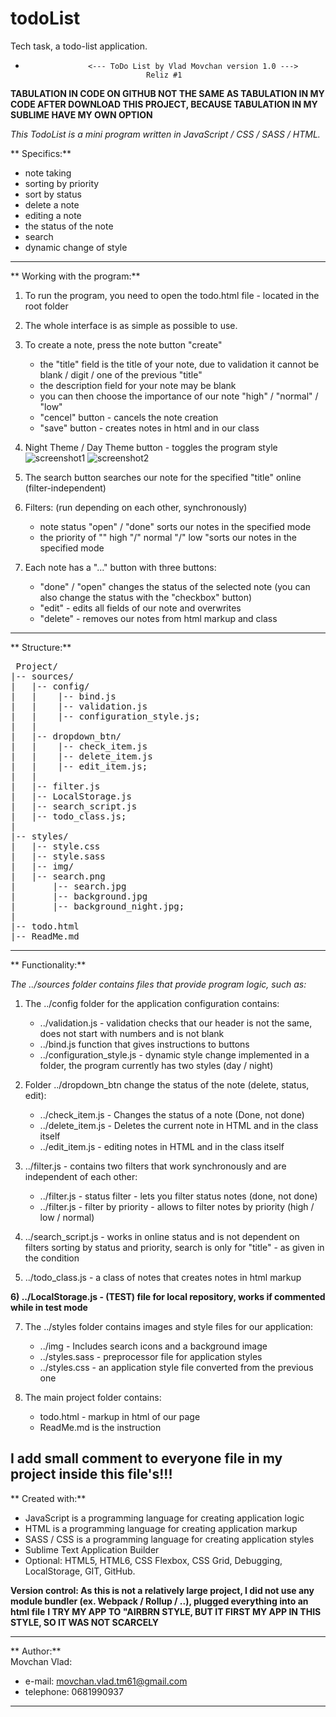 # todoList
Tech task, a todo-list application.

*					<--- ToDo List by Vlad Movchan version 1.0 --->
							     Reliz #1

**TABULATION IN CODE ON GITHUB NOT THE SAME AS TABULATION IN MY CODE AFTER DOWNLOAD THIS PROJECT, BECAUSE TABULATION IN MY SUBLIME HAVE MY OWN OPTION**

*This TodoList is a mini program written in JavaScript / CSS / SASS / HTML.*

**        Specifics:**  
- note taking
- sorting by priority
- sort by status
- delete a note
- editing a note
- the status of the note
- search
- dynamic change of style

----------------------------------------------

**					Working with the program:**  

1) To run the program, you need to open the todo.html file - located in the root folder

2) The whole interface is as simple as possible to use.

3) To create a note, press the note button "create"
	- the "title" field is the title of your note, due to validation it cannot be blank / digit / one of the previous "title"
	- the description field for your note may be blank
	- you can then choose the importance of our note "high" / "normal" / "low"
	- "cencel" button - cancels the note creation
	- "save" button - creates notes in html and in our class

4) Night Theme / Day Theme button - toggles the program style
	![screenshot1](https://github.com/sln4488/todoList/raw/master/screenshot1.png)
	![screenshot2](https://github.com/sln4488/todoList/raw/master/screenshot2.png)

5) The search button searches our note for the specified "title" online (filter-independent)

6) Filters: (run depending on each other, synchronously)
	- note status "open" / "done" sorts our notes in the specified mode
	- the priority of "" high "/" normal "/" low "sorts our notes in the specified mode

7) Each note has a "..." button with three buttons:
	- "done" / "open" changes the status of the selected note (you can also change the status with the "checkbox" button)
	- "edit" - edits all fields of our note and overwrites
	- "delete" - removes our notes from html markup and class

----------------------------------------------

**  Structure:**  

<pre> Project/
|-- sources/
|   |-- config/
|   |    |-- bind.js
|   |    |-- validation.js
|   |    |-- configuration_style.js;
|   |
|   |-- dropdown_btn/
|   |    |-- check_item.js
|   |    |-- delete_item.js
|   |    |-- edit_item.js;
|   |
|   |-- filter.js
|   |-- LocalStorage.js
|   |-- search_script.js
|   |-- todo_class.js;
|
|-- styles/
|   |-- style.css
|   |-- style.sass
|   |-- img/
|	|-- search.png
|       |-- search.jpg
|       |-- background.jpg
|       |-- background_night.jpg;
|
|-- todo.html
|-- ReadMe.md </pre>

----------------------------------------------

**					Functionality:**  

*The ../sources folder contains files that provide program logic, such as:*

1) The ../config folder for the application configuration contains:
	- ../validation.js - validation checks that our header is not the same, does not start with numbers and is not blank
	- ../bind.js function that gives instructions to buttons
	- ../configuration_style.js - dynamic style change implemented in a folder, the program currently has two styles (day / night)

2) Folder ../dropdown_btn change the status of the note (delete, status, edit):
	- ../check_item.js - Changes the status of a note (Done, not done)
	- ../delete_item.js - Deletes the current note in HTML and in the class itself
	- ../edit_item.js - editing notes in HTML and in the class itself

3) ../filter.js - contains two filters that work synchronously and are independent of each other:
	- ../filter.js - status filter - lets you filter status notes (done, not done)
	- ../filter.js - filter by priority - allows to filter notes by priority (high / low / normal)

4) ../search_script.js - works in online status and is not dependent on filters sorting by status and priority, search is only for "title" - as given in the condition

5) ../todo_class.js - a class of notes that creates notes in html markup

**6) ../LocalStorage.js - (TEST) file for local repository, works if commented while in test mode**

7) The ../styles folder contains images and style files for our application:
	- ../img - Includes search icons and a background image
	- ../styles.sass - preprocessor file for application styles
	- ../styles.css - an application style file converted from the previous one

8) The main project folder contains:
	- todo.html - markup in html of our page
	- ReadMe.md is the instruction
	
**I add small comment to everyone file in my project inside this file's!!!**
----------------------------------------------

**					Created with:**  
- JavaScript is a programming language for creating application logic
- HTML is a programming language for creating application markup
- SASS / CSS is a programming language for creating application styles
- Sublime Text Application Builder 
- Optional: HTML5, HTML6, CSS Flexbox, CSS Grid, Debugging, LocalStorage, GIT, GitHub.

**Version control: As this is not a relatively large project, I did not use any module bundler (ex. Webpack / Rollup / ..), plugged everything into an html file**
**I TRY MY APP TO "AIRBRN STYLE, BUT IT FIRST MY APP IN THIS STYLE, SO IT WAS NOT SCARCELY**

----------------------------------------------

**					Author:**  
 Movchan Vlad: 
- e-mail: movchan.vlad.tm61@gmail.com
- telephone: 0681990937

----------------------------------------------
